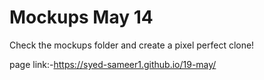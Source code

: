 # Mockups May 14

Check the mockups folder and create a pixel perfect clone!

page link:-https://syed-sameer1.github.io/19-may/
